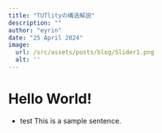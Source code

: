 ```yaml
---
title: "TUTlityの構造解説"
description: ""
author: "eyrin"
date: "25 April 2024"
image:
  url: /src/assets/posts/blog/Slider1.png
  alt: ''
---
```

# Hello World!
- test
This is a sample sentence.
